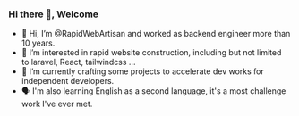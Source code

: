 ### Hi there 👋, Welcome

- 👋 Hi, I’m @RapidWebArtisan and worked as backend engineer more than 10 years.
- 👀 I’m interested in rapid website construction, including but not limited to laravel, React, tailwindcss ...
- 🌱 I’m currently crafting some projects to accelerate dev works for independent developers.
- 🗣️ I'm also learning English as a second language, it's a most challenge work I've ever met.
